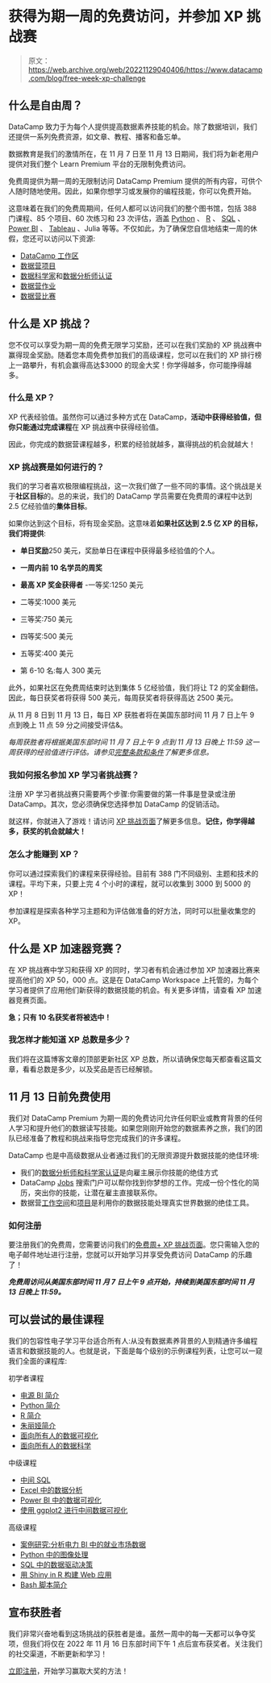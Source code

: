 # 获得为期一周的免费访问，并参加 XP 挑战赛

> 原文：<https://web.archive.org/web/20221129040406/https://www.datacamp.com/blog/free-week-xp-challenge>

## 什么是自由周？

DataCamp 致力于为每个人提供提高数据素养技能的机会。除了数据培训，我们还提供一系列免费资源，如文章、教程、播客和备忘单。

数据教育是我们的激情所在，在 11 月 7 日至 11 月 13 日期间，我们将为新老用户提供对我们整个 Learn Premium 平台的无限制免费访问。

免费周提供为期一周的无限制访问 DataCamp Premium 提供的所有内容，可供个人随时随地使用。因此，如果你想学习或发展你的编程技能，你可以免费开始。

这意味着在我们的免费周期间，任何人都可以访问我们的整个图书馆，包括 388 门课程、85 个项目、60 次练习和 23 次评估，涵盖 [Python](https://web.archive.org/web/20221115185752/https://www.datacamp.com/learn/python) 、 [R](https://web.archive.org/web/20221115185752/https://www.datacamp.com/learn/r) 、 [SQL](https://web.archive.org/web/20221115185752/https://www.datacamp.com/learn/sql) 、 [Power BI](https://web.archive.org/web/20221115185752/https://www.datacamp.com/learn/power-bi) 、 [Tableau](https://web.archive.org/web/20221115185752/https://www.datacamp.com/learn/tableau) 、Julia 等等。不仅如此，为了确保您自信地结束一周的休假，您还可以访问以下资源:

*   [DataCamp 工作区](https://web.archive.org/web/20221115185752/https://www.datacamp.com/workspace)
*   [数据营项目](https://web.archive.org/web/20221115185752/https://www.datacamp.com/projects)
*   [数据科学家](https://web.archive.org/web/20221115185752/https://www.datacamp.com/certification/data-scientist)和[数据分析师认证](https://web.archive.org/web/20221115185752/https://www.datacamp.com/certification/data-analyst)
*   [数据营作业](https://web.archive.org/web/20221115185752/https://www.datacamp.com/data-jobs)
*   [数据营比赛](https://web.archive.org/web/20221115185752/https://www.datacamp.com/data-science-competitions)

## 什么是 XP 挑战？

您不仅可以享受为期一周的免费无限学习奖励，还可以在我们奖励的 XP 挑战赛中赢得现金奖励。随着您本周免费参加我们的高级课程，您可以在我们的 XP 排行榜上一路攀升，有机会赢得高达$3000 的现金大奖！你学得越多，你可能挣得越多。

### 什么是 XP？

XP 代表经验值。虽然你可以通过多种方式在 DataCamp，**活动中获得经验值，但你只能通过完成课程**在 XP 挑战赛中获得经验值。

因此，你完成的数据营课程越多，积累的经验就越多，赢得挑战的机会就越大！

### XP 挑战赛是如何进行的？

我们的学习者喜欢极限编程挑战，这一次我们做了一些不同的事情。这个挑战是关于**社区目标**的。总的来说，我们的 DataCamp 学员需要在免费周的课程中达到 2.5 亿经验值的**集体目标**。

如果你达到这个目标，将有现金奖励。这意味着**如果社区达到 2.5 亿 XP 的目标，我们将提供**:

*   **单日奖励**250 美元，奖励单日在课程中获得最多经验值的个人。
*   **一周内前 10 名学员的周奖**

*   **最高 XP 奖金获得者** -一等奖:1250 美元
*   二等奖:1000 美元
*   三等奖:750 美元
*   四等奖:500 美元
*   五等奖:400 美元
*   第 6-10 名:每人 300 美元

此外，如果社区在免费周结束时达到集体 5 亿经验值，我们将让 T2 的奖金翻倍。因此，每日获奖者将获得 500 美元，每周获奖者将获得高达 2500 美元。

从 11 月 8 日到 11 月 13 日，每日 XP 获胜者将在美国东部时间 11 月 7 日上午 9 点到晚上 11 点 59 分之间接受评估&。

*每周获胜者将根据美国东部时间 11 月 7 日上午 9 点到 11 月 13 日晚上 11:59 这一周获得的经验值进行评估。请参见[完整条款和条件](https://web.archive.org/web/20221115185752/https://support.datacamp.com/hc/en-us/articles/9956139503767)了解更多信息。*

### 我如何报名参加 XP 学习者挑战赛？

注册 XP 学习者挑战赛只需要两个步骤:你需要做的第一件事是登录或注册 DataCamp。其次，您必须确保您选择参加 DataCamp 的促销活动。

就这样，你就进入了游戏！请访问 [XP 挑战页面](https://web.archive.org/web/20221115185752/http://www.datacamp.com/promo/free-week-xp-challenge-2022)了解更多信息。**记住，你学得越多，获奖的机会就越大！**

### 怎么才能赚到 XP？

你可以通过探索我们的课程来获得经验。目前有 388 门不同级别、主题和技术的课程。平均下来，只要上完 4 个小时的课程，就可以收集到 3000 到 5000 的 XP！

参加课程是探索各种学习主题和为评估做准备的好方法，同时可以批量收集您的 XP。

## 什么是 XP 加速器竞赛？

在 XP 挑战赛中学习和获得 XP 的同时，学习者有机会通过参加 XP 加速器比赛来提高他们的 XP 50，000 点。这是在 DataCamp Workspace 上托管的，为每个学习者提供了应用他们新获得的数据技能的机会。有关更多详情，请查看 XP 加速器竞赛页面。

**急；只有 10 名获奖者将被选中！**

### 我怎样才能知道 XP 总数是多少？

我们将在这篇博客文章的顶部更新社区 XP 总数，所以请确保您每天都查看这篇文章，看看总数是多少，以及奖品是否已经解锁。

## 11 月 13 日前免费使用

我们对 DataCamp Premium 为期一周的免费访问允许任何职业或教育背景的任何人学习和提升他们的数据读写技能。如果您刚刚开始您的数据素养之旅，我们的团队已经准备了教程和挑战来指导您完成我们的许多课程。

DataCamp 也是中高级数据从业者通过我们的无限资源提升数据技能的绝佳环境:

*   我们的[数据分析师和科学家认证](https://web.archive.org/web/20221115185752/https://www.datacamp.com/certification)是向雇主展示你技能的绝佳方式
*   DataCamp [Jobs](https://web.archive.org/web/20221115185752/https://www.datacamp.com/data-jobs) 搜索门户可以帮你找到你梦想的工作。完成一份个性化的简历，突出你的技能，让潜在雇主直接联系你。
*   数据营[工作空间](https://web.archive.org/web/20221115185752/https://www.datacamp.com/workspace)和[项目](https://web.archive.org/web/20221115185752/https://www.datacamp.com/projects)是利用你的数据技能处理真实世界数据的绝佳工具。

### 如何注册

要注册我们的免费周，您需要访问我们的[免费周+ XP 挑战页面](https://web.archive.org/web/20221115185752/https://www.datacamp.com/promo/free-week-xp-challenge-2022)。您只需输入您的电子邮件地址进行注册，您就可以开始学习并享受免费访问 DataCamp 的乐趣了！

***免费周访问从美国东部时间 11 月 7 日上午 9 点开始，持续到美国东部时间 11 月 13 日晚上 11:59。***

## 可以尝试的最佳课程

我们的包容性电子学习平台适合所有人:从没有数据素养背景的人到精通许多编程语言和数据技能的人。也就是说，下面是每个级别的示例课程列表，让您可以一窥我们全面的课程库:

初学者课程

*   [电源 BI 简介](https://web.archive.org/web/20221115185752/https://www.datacamp.com/courses/introduction-to-power-bi)
*   [Python 简介](https://web.archive.org/web/20221115185752/https://www.datacamp.com/courses/intro-to-python-for-data-science)
*   [R 简介](https://web.archive.org/web/20221115185752/https://www.datacamp.com/courses/free-introduction-to-r)
*   [朱丽娅简介](https://web.archive.org/web/20221115185752/https://www.datacamp.com/courses/introduction-to-julia)
*   [面向所有人的数据可视化](https://web.archive.org/web/20221115185752/https://www.datacamp.com/courses/data-visualization-for-everyone)
*   [面向所有人的数据科学](https://web.archive.org/web/20221115185752/https://www.datacamp.com/courses/data-science-for-everyone)

中级课程

*   [中间 SQL](https://web.archive.org/web/20221115185752/https://www.datacamp.com/courses/intermediate-sql)
*   [Excel 中的数据分析](https://web.archive.org/web/20221115185752/https://www.datacamp.com/courses/data-analysis-in-excel)
*   [Power BI 中的数据可视化](https://web.archive.org/web/20221115185752/https://www.datacamp.com/courses/data-visualization-in-power-bi)
*   [使用 ggplot2 进行中间数据可视化](https://web.archive.org/web/20221115185752/https://www.datacamp.com/courses/intermediate-data-visualization-with-ggplot2)

高级课程

*   [案例研究:分析电力 BI 中的就业市场数据](https://web.archive.org/web/20221115185752/https://www.datacamp.com/courses/case-study-analyzing-job-market-data-in-power-bi)
*   [Python 中的图像处理](https://web.archive.org/web/20221115185752/https://www.datacamp.com/courses/image-processing-in-python)
*   [SQL 中的数据驱动决策](https://web.archive.org/web/20221115185752/https://www.datacamp.com/courses/data-driven-decision-making-in-sql)
*   [用 Shiny in R 构建 Web 应用](https://web.archive.org/web/20221115185752/https://www.datacamp.com/courses/building-web-applications-with-shiny-in-r)
*   [Bash 脚本简介](https://web.archive.org/web/20221115185752/https://www.datacamp.com/courses/introduction-to-bash-scripting)

## 宣布获胜者

我们非常兴奋地看到这场挑战的获胜者是谁。虽然一周中的每一天都可以争夺奖项，但我们将仅在 2022 年 11 月 16 日东部时间下午 1 点后宣布获奖者。关注我们的社交渠道，不断更新和学习！

[立即注册](https://web.archive.org/web/20221115185752/https://www.datacamp.com/promo/free-week-xp-challenge-2022)，开始学习赢取大奖的方法！
